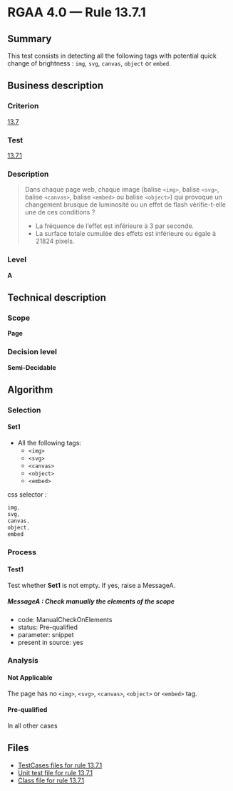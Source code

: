 # RGAA 4.0 — Rule 13.7.1

## Summary

This test consists in detecting all the following tags 
with potential quick change of brightness : `img`, `svg`, `canvas`, `object` or `embed`.

## Business description

### Criterion

[13.7](https://www.numerique.gouv.fr/publications/rgaa-accessibilite/methode/criteres/#crit-13-7)

### Test

[13.7.1](https://www.numerique.gouv.fr/publications/rgaa-accessibilite/methode/criteres/#test-13-7-1)

### Description

> Dans chaque page web, chaque image (balise `<img>`, balise `<svg>`, balise `<canvas>`, balise `<embed>` ou balise `<object>`) qui provoque un changement brusque de luminosité ou un effet de flash vérifie-t-elle une de ces conditions ?
> 
> * La fréquence de l’effet est inférieure à 3 par seconde.
> * La surface totale cumulée des effets est inférieure ou égale à 21824 pixels.

### Level

**A**


## Technical description

### Scope

**Page**

### Decision level

**Semi-Decidable**


## Algorithm

### Selection

#### Set1
- All the following tags:
  - `<img>`
  - `<svg>`
  - `<canvas>`
  - `<object>`
  - `<embed>`
  
css selector :
```css
img, 
svg, 
canvas,
object,
embed
```

### Process

#### Test1

Test whether **Set1** is not empty. If yes, raise a MessageA.

##### MessageA : Check manually the elements of the scope

- code: ManualCheckOnElements
- status: Pre-qualified
- parameter: snippet
- present in source: yes

### Analysis

#### Not Applicable

The page has no `<img>`, `<svg>`, `<canvas>`, `<object>` or `<embed>` tag.

#### Pre-qualified

In all other cases


## Files

- [TestCases files for rule 13.7.1](https://gitlab.com/asqatasun/Asqatasun/-/tree/master/rules/rules-rgaa4.0/src/test/resources/testcases/rgaa40/Rgaa40Rule130701/)
- [Unit test file for rule 13.7.1](https://gitlab.com/asqatasun/Asqatasun/-/blob/master/rules/rules-rgaa4.0/src/test/java/org/asqatasun/rules/rgaa40/Rgaa40Rule130701Test.java)
- [Class file for rule 13.7.1](https://gitlab.com/asqatasun/Asqatasun/-/blob/master/rules/rules-rgaa4.0/src/main/java/org/asqatasun/rules/rgaa40/Rgaa40Rule130701.java)
